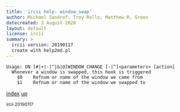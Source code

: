 ```yaml
---
title: 'ircii help: window_swap'
author: Michael Sandrof, Troy Rollo, Matthew R. Green
datecreated: 3 August 2020
layout: default
license: ircii
summary: >
  ircii version: 20190117
  create with help2md.pl
---
```

```
Usage: ON [#|+|-|^|&|@]WINDOW_CHANGE [-|^]<parameters> [action]
  Whenever a window is swapped, this hook is triggered
    $0    Refnum or name of the window we came from
    $1    Refnum or name of the window we swapped to
```

[index](index.html)
[up](..)

<small> ircii 20190117 </small>
